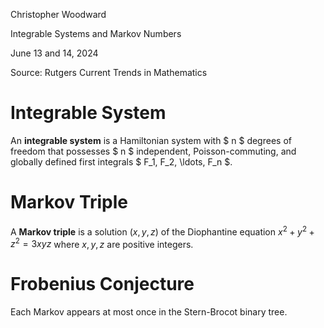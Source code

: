 <link href="../../whirlwind.css" rel="stylesheet">

<whirlheader>
    <p>Christopher Woodward</p>
    <p>Integrable Systems and Markov Numbers</p>
    <p>June 13 and 14, 2024</p>
</whirlheader>


Source: Rutgers Current Trends in Mathematics

# Integrable System

<definition>

An **integrable system** is a Hamiltonian system with $ n $ degrees of freedom that possesses $ n $ independent, Poisson-commuting, and globally defined first integrals $ F_1, F_2, \ldots, F_n $.

</definition>

# Markov Triple

<definition>

A **Markov triple** is a solution $(x, y, z)$ of the Diophantine equation $x^2 + y^2 + z^2 = 3xyz$ where $x, y, z$ are positive integers.

</definition>

# Frobenius Conjecture

<conjecture>

Each Markov appears at most once in the Stern-Brocot binary tree.

</conjecture>